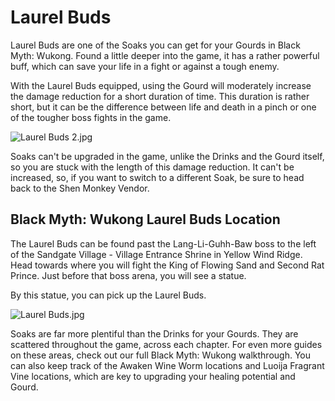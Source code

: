# Laurel Buds

Laurel Buds are one of the Soaks you can get for your Gourds in Black Myth: Wukong. Found a little deeper into the game, it has a rather powerful buff, which can save your life in a fight or against a tough enemy. 

With the Laurel Buds equipped, using the Gourd will moderately increase the damage reduction for a short duration of time. This duration is rather short, but it can be the difference between life and death in a pinch or one of the tougher boss fights in the game. 

![Laurel Buds 2.jpg](https://oyster.ignimgs.com/mediawiki/apis.ign.com/black-myth-wukong/3/3d/Laurel_Buds_2.jpg)

Soaks can't be upgraded in the game, unlike the Drinks and the Gourd itself, so you are stuck with the length of this damage reduction. It can't be increased, so, if you want to switch to a different Soak, be sure to head back to the Shen Monkey Vendor. 

## Black Myth: Wukong Laurel Buds Location

The Laurel Buds can be found past the Lang-Li-Guhh-Baw boss to the left of the Sandgate Village - Village Entrance Shrine in Yellow Wind Ridge. Head towards where you will fight the King of Flowing Sand and Second Rat Prince. Just before that boss arena, you will see a statue. 

By this statue, you can pick up the Laurel Buds. 

![Laurel Buds.jpg](https://oyster.ignimgs.com/mediawiki/apis.ign.com/black-myth-wukong/5/52/Laurel_Buds.jpg)

Soaks are far more plentiful than the Drinks for your Gourds. They are scattered throughout the game, across each chapter. For even more guides on these areas, check out our full Black Myth: Wukong walkthrough. You can also keep track of the Awaken Wine Worm locations and Luoija Fragrant Vine locations, which are key to upgrading your healing potential and Gourd.